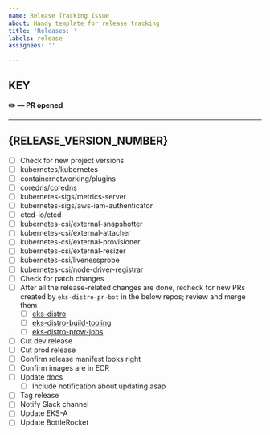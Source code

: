```yaml
---
name: Release Tracking Issue
about: Handy template for release tracking
title: 'Releases: '
labels: release
assignees: ''

---
```


## KEY
**✏️ –– PR opened**

---
## {RELEASE_VERSION_NUMBER}
- [ ]  Check for new project versions
  - [ ] kubernetes/kubernetes
  - [ ] containernetworking/plugins
  - [ ] coredns/coredns
  - [ ] kubernetes-sigs/metrics-server
  - [ ] kubernetes-sigs/aws-iam-authenticator
  - [ ] etcd-io/etcd
  - [ ] kubernetes-csi/external-snapshotter
  - [ ] kubernetes-csi/external-attacher
  - [ ] kubernetes-csi/external-provisioner
  - [ ] kubernetes-csi/external-resizer
  - [ ] kubernetes-csi/livenessprobe
  - [ ] kubernetes-csi/node-driver-registrar
- [ ] Check for patch changes
- [ ] After all the release-related changes are done, recheck for new PRs created by `eks-distro-pr-bot` in the below repos; review and merge them
  - [ ] [eks-distro](https://github.com/aws/eks-distro/pulls/eks-distro-pr-bot)
  - [ ] [eks-distro-build-tooling](https://github.com/aws/eks-distro-build-tooling/pulls/eks-distro-pr-bot)
  - [ ] [eks-distro-prow-jobs](https://github.com/aws/eks-distro-prow-jobs/pulls/eks-distro-pr-bot)
- [ ] Cut dev release
- [ ] Cut prod release
- [ ] Confirm release manifest looks right
- [ ] Confirm images are in ECR 
- [ ] Update docs
  - [ ] Include notification about updating asap
- [ ] Tag release
- [ ] Notify Slack channel
- [ ] Update EKS-A 
- [ ] Update BottleRocket
